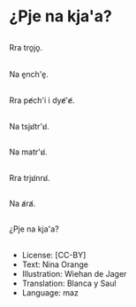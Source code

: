 # ¿Pje na kja'a?

##
Rra tro̱jo̱.

##
Na e̱nch'e̱.

##
Rra pe̸ch'i i dye̸'e̸.

##
Na tsju̸tr'u̸.

##
Na matr'u̸.

##
Rra trju̸nru̸.

##
Na a̸ra̸.

##
¿Pje na kja'a?

##
* License: [CC-BY]
* Text: Nina Orange
* Illustration: Wiehan de Jager
* Translation: Blanca y Saul
* Language: maz

